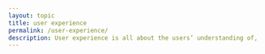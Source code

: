 ```yaml
---
layout: topic
title: user experience
permalink: /user-experience/
description: User experience is all about the users’ understanding of, interaction with, and behaviour around shape-changing interfaces. Addressing these challenges will produce empirical and theoretical insight about behaviour.
---
```

